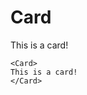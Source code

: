 # Card

<DemoContainer class="standard-body" style="background-color: var(--color-bg)">
<Card>
  This is a card!
</Card>
</DemoContainer>

```vue
<Card>
This is a card!
</Card>
```
